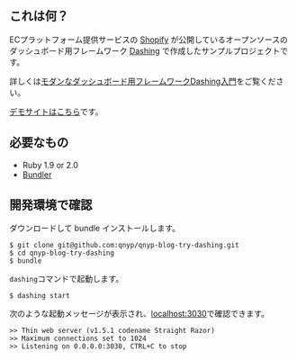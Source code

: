 これは何？
----

ECプラットフォーム提供サービスの [Shopify](http://www.shopify.com) が公開しているオープンソースのダッシュボード用フレームワーク [Dashing](http://shopify.github.io/dashing) で作成したサンプルプロジェクトです。

詳しくは[モダンなダッシュボード用フレームワークDashing入門](http://blog.qnyp.com/2013/05/09/try-dashing/)をご覧ください。

[デモサイトはこちら](http://qnyp-blog-try-dashing.herokuapp.com/sample)です。

必要なもの
----
* Ruby 1.9 or 2.0
* [Bundler](http://gembundler.com/)


開発環境で確認
----

ダウンロードして bundle インストールします。
```
$ git clone git@github.com:qnyp/qnyp-blog-try-dashing.git
$ cd qnyp-blog-try-dashing
$ bundle
```

`dashing`コマンドで起動します。

```
$ dashing start
```

次のような起動メッセージが表示され、[localhost:3030](localhost:3030)で確認できます。

```
>> Thin web server (v1.5.1 codename Straight Razor)
>> Maximum connections set to 1024
>> Listening on 0.0.0.0:3030, CTRL+C to stop
```
